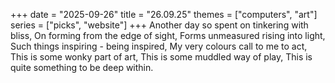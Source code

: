 +++
date = "2025-09-26"
title = "26.09.25"
themes = ["computers", "art"]
series = ["picks", "website"]
+++
Another day so spent on tinkering with bliss,
On forming from the edge of sight,
Forms unmeasured rising into light,
Such things inspiring - being inspired,
My very colours call to me to act,
This is some wonky part of art,
This is some muddled way of play,
This is quite something to be deep within.
